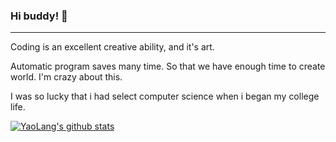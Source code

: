 ### Hi buddy! 👋
- - -
Coding is an excellent creative ability, and it's art.

Automatic program saves many time. So that we have enough time to create world. I'm crazy about this.

I was so lucky that i had select computer science when i began my college life.

[![YaoLang's github stats](https://github-readme-stats.vercel.app/api?username=lang-yao)](https://github.com/lang-yao/)



